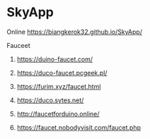# SkyApp

Online https://biangkerok32.github.io/SkyApp/

Fauceet

1. https://duino-faucet.com/

2. https://duco-faucet.pcgeek.pl/

3. https://furim.xyz/faucet.html

4. https://duco.sytes.net/

5. http://faucetforduino.online/

6. https://faucet.nobodyvisit.com/faucet.php
